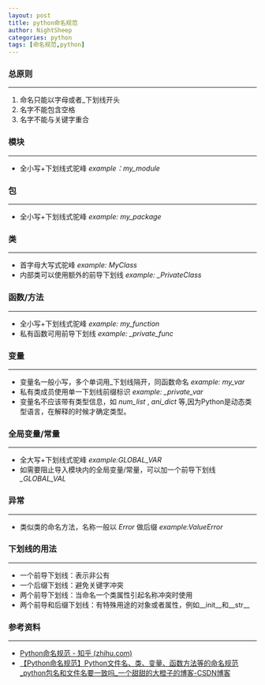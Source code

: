 ```yaml
---
layout: post
title: python命名规范
author: NightSheep
categories: python
tags: [命名规范,python]
---
```

### 总原则

---
1. 命名只能以字母或者_下划线开头
2. 名字不能包含空格
3. 名字不能与关键字重合

### 模块
---
- 全小写+下划线式驼峰 *example：my_module*

### 包
---
- 全小写+下划线式驼峰 *example: my_package*

### 类
---
- 首字母大写式驼峰 *example: MyClass*
- 内部类可以使用额外的前导下划线 *example: _PrivateClass*

### 函数/方法
---
- 全小写+下划线式驼峰 *example: my_function*
- 私有函数可用前导下划线 *example: _private_func*

### 变量
---
- 变量名一般小写，多个单词用_下划线隔开，同函数命名 *example: my_var*
- 私有类成员使用单一下划线前缀标识 *example: _private_var*
- 变量名不应该带有类型信息，如 *num_list* , *ani_dict* 等,因为Python是动态类型语言，在解释的时候才确定类型。

### 全局变量/常量
---
- 全大写+下划线式驼峰 *example:GLOBAL_VAR*
- 如需要阻止导入模块内的全局变量/常量，可以加一个前导下划线 *_GLOBAL_VAL*

### 异常
---
- 类似类的命名方法，名称一般以 *Error* 做后缀 *example:ValueError*

### 下划线的用法
---
- 一个前导下划线：表示非公有
- 一个后缀下划线：避免关键字冲突
- 两个前导下划线：当命名一个类属性引起名称冲突时使用
- 两个前导和后缀下划线：有特殊用途的对象或者属性，例如__init__和__str__

### 参考资料
---
- [Python命名规范 - 知乎 (zhihu.com)](https://zhuanlan.zhihu.com/p/74072586)
- [【Python命名规范】Python文件名、类、变量、函数方法等的命名规范_python包名和文件名要一致吗_一个甜甜的大橙子的博客-CSDN博客](https://blog.csdn.net/chengyikang20/article/details/124706919)

